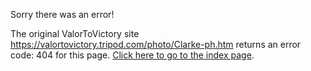 

Sorry there was an error!

The original ValorToVictory site https://valortovictory.tripod.com/photo/Clarke-ph.htm returns an error code: 404 for this page. [Click here to go to the index page](../index.md).